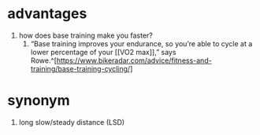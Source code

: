 # advantages
1. how does base training make you faster?
	1. “Base training improves your endurance, so you’re able to cycle at a lower percentage of your [[VO2 max]],” says Rowe.^[https://www.bikeradar.com/advice/fitness-and-training/base-training-cycling/]
 
# synonym
1. long slow/steady distance (LSD)